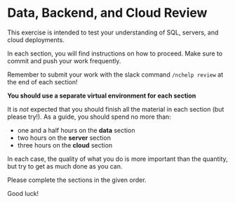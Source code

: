 # Data, Backend, and Cloud Review

This exercise is intended to test your understanding of SQL,
servers, and cloud deployments.

In each section, you will find instructions on how to proceed. Make
sure to commit and push your work frequently.

Remember to submit your work with the slack command `/nchelp review` at the end of each section!

**You should use a separate virtual environment for each section**

It is _not_ expected that you should finish all the material in each section
(but please try!). As a guide, you should spend no more than:

- one and a half hours on the **data** section
- two hours on the **server** section
- three hours on the **cloud** section

In each case, the quality of what you do is more important than the quantity,
but try to get as much done as you can.

Please complete the sections in the given order.

Good luck!
